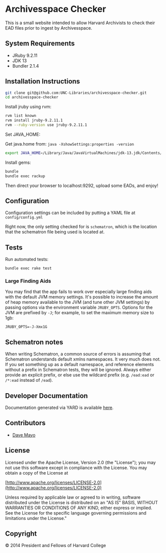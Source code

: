 # Archivesspace Checker

This is a small website intended to allow Harvard Archivists to check their EAD files prior to ingest by Archivesspace.

## System Requirements

* JRuby 9.2.11
* JDK 13
* Bundler 2.1.4

## Installation Instructions

```sh
git clone git@github.com:UNC-Libraries/archivesspace-checker.git
cd archivesspace-checker
```

Install jruby using rvm:
```sh
rvm list known
rvm install jruby-9.2.11.1
rvm --ruby-version use jruby-9.2.11.1
```

Set JAVA_HOME:

Get java.home from: ```java -XshowSettings:properties -version```
```sh
export JAVA_HOME=/Library/Java/JavaVirtualMachines/jdk-13.jdk/Contents/Home
```

Install gems:
```sh
bundle
bundle exec rackup
```

Then direct your browser to localhost:9292, upload some EADs, and enjoy!

## Configuration

Configuration settings can be included by putting a YAML file at `config/config.yml`

Right now, the only setting checked for is `schematron`, which is the location that
the schematron file being used is located at.

## Tests

Run automated tests:

```sh
bundle exec rake test
```

### Large Finding Aids

You may find that the app fails to work over especially large finding aids with the default JVM memory settings.
It's possible to increase the amount of heap memory available to the JVM (and tune other JVM settings) by passing options
via the environment variable `JRUBY_OPTS`.  Options for the JVM are prefixed by `-J`; for example, to set the maximum memory size to 1gb:

``` shell
JRUBY_OPTS=-J-Xmx1G
```

## Schematron notes

When writing Schematron, a common source of errors is assuming that Schematron understands default xmlns namespaces.  It very much does not.  If you set something up as a default namespace, and reference elements without a prefix in Schematron tests, they will be ignored.  Always either provide an explicit prefix, or else use the wildcard prefix (e.g. `/ead:ead` or `/*:ead` instead of `/ead`).

## Developer Documentation
Documentation generated via YARD is available [here](http://harvard-library.github.io/archivesspace-checker).

## Contributors
* [Dave Mayo](https://github.com/pobocks)

## License
Licensed under the Apache License, Version 2.0 (the "License");
you may not use this software except in compliance with the License.
You may obtain a copy of the License at

[http://www.apache.org/licenses/LICENSE-2.0](http://www.apache.org/licenses/LICENSE-2.0)

Unless required by applicable law or agreed to in writing, software
distributed under the License is distributed on an "AS IS" BASIS,
WITHOUT WARRANTIES OR CONDITIONS OF ANY KIND, either express or implied.
See the License for the specific language governing permissions and
limitations under the License."

## Copyright
© 2014 President and Fellows of Harvard College
